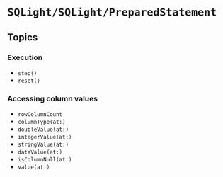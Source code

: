 # ``SQLight/SQLight/PreparedStatement``

## Topics

### Execution

- ``step()``
- ``reset()``

### Accessing column values

- ``rowColumnCount``
- ``columnType(at:)``
- ``doubleValue(at:)``
- ``integerValue(at:)``
- ``stringValue(at:)``
- ``dataValue(at:)``
- ``isColumnNull(at:)``
- ``value(at:)``
